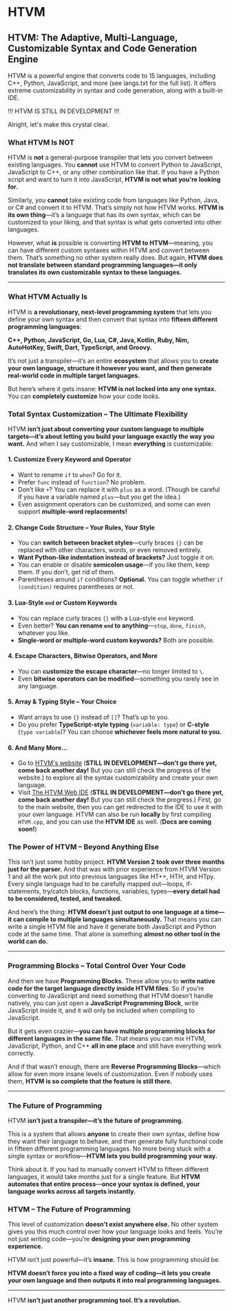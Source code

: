 # HTVM

## HTVM: The Adaptive, Multi-Language, Customizable Syntax and Code Generation Engine

HTVM is a powerful engine that converts code to 15 languages, including C++, Python, JavaScript, and more (see langs.txt for the full list). It offers extreme customizability in syntax and code generation, along with a built-in IDE.

!!! HTVM IS STILL IN DEVELOPMENT !!!

Alright, let's make this crystal clear.  

### **What HTVM Is NOT**  
HTVM is **not** a general-purpose transpiler that lets you convert between existing languages. You **cannot** use HTVM to convert Python to JavaScript, JavaScript to C++, or any other combination like that. If you have a Python script and want to turn it into JavaScript, **HTVM is not what you're looking for.**  

Similarly, you **cannot** take existing code from languages like Python, Java, or C# and convert it to HTVM. That’s simply not how HTVM works. **HTVM is its own thing**—it’s a language that has its own syntax, which can be customized to your liking, and that syntax is what gets converted into other languages.  

However, what **is** possible is converting **HTVM to HTVM**—meaning, you can have different custom syntaxes within HTVM and convert between them. That’s something no other system really does. But again, **HTVM does not translate between standard programming languages—it only translates its own customizable syntax to these languages.**  

---

### **What HTVM Actually Is**  
HTVM is **a revolutionary, next-level programming system** that lets you define your own syntax and then convert that syntax into **fifteen different programming languages**:  

**C++, Python, JavaScript, Go, Lua, C#, Java, Kotlin, Ruby, Nim, AutoHotKey, Swift, Dart, TypeScript, and Groovy.**  

It’s not just a transpiler—it’s an entire **ecosystem** that allows you to **create your own language, structure it however you want, and then generate real-world code in multiple target languages.**  

But here’s where it gets insane: **HTVM is not locked into any one syntax.** You can **completely customize** how your code looks. 

### **Total Syntax Customization – The Ultimate Flexibility**  

HTVM **isn’t just about converting your custom language to multiple targets—it’s about letting you build your language exactly the way you want.** And when I say customizable, I mean **everything** is customizable:  

#### **1. Customize Every Keyword and Operator**  
- Want to rename `if` to `when`? Go for it.  
- Prefer `func` instead of `function`? No problem.  
- Don’t like `+`? You can replace it with `plus` as a word. (Though be careful if you have a variable named `plus`—but you get the idea.)  
- Even assignment operators can be customized, and some can even support **multiple-word replacements!**  

#### **2. Change Code Structure – Your Rules, Your Style**  
- You can **switch between bracket styles**—curly braces `{}` can be replaced with other characters, words, or even removed entirely.  
- **Want Python-like indentation instead of brackets?** Just toggle it on.  
- You can enable or disable **semicolon usage**—if you like them, keep them. If you don’t, get rid of them.  
- Parentheses around `if` conditions? **Optional.** You can toggle whether `if (condition)` requires parentheses or not.  

#### **3. Lua-Style `end` or Custom Keywords**  
- You can replace curly braces `{}` with a Lua-style `end` keyword.  
- Even better? **You can rename `end` to anything**—`stop`, `done`, `finish`, whatever you like.  
- **Single-word or multiple-word custom keywords?** Both are possible.  

#### **4. Escape Characters, Bitwise Operators, and More**  
- You can **customize the escape character**—no longer limited to `\`.  
- Even **bitwise operators can be modified**—something you rarely see in any language.  

#### **5. Array & Typing Style – Your Choice**  
- Want arrays to use `{}` instead of `[]`? That’s up to you.  
- Do you prefer **TypeScript-style typing** (`variable: type`) or **C-style** (`type variable`)? You can choose **whichever feels more natural to you.**  

#### **6. And Many More...**  
- Go to [HTVM's website](https://themaster1127.github.io/HTVM) (**STILL IN DEVELOPMENT—don’t go there yet, come back another day!** But you can still check the progress of the website.) to explore all the syntax customizability and create your own language.  
- Visit [The HTVM Web IDE](https://themaster1127.github.io/HTVM/src-website/online-ide.html?id=1) (**STILL IN DEVELOPMENT—don’t go there yet, come back another day!** But you can still check the progress.) First, go to the main website, then you can get redirected to the IDE to use it with your own language. HTVM can also be run **locally** by first compiling `HTVM.cpp`, and you can use the **HTVM IDE** as well. (**Docs are coming soon!**)  

### **The Power of HTVM – Beyond Anything Else**  
This isn’t just some hobby project. **HTVM Version 2 took over three months just for the parser.** And that was with prior experience from HTVM Version 1 and all the work put into previous languages like HT++, HTH, and HTpy. Every single language had to be carefully mapped out—loops, if-statements, try/catch blocks, functions, variables, types—**every detail had to be considered, tested, and tweaked.**  

And here’s the thing: **HTVM doesn’t just output to one language at a time—it can compile to multiple languages simultaneously.** That means you can write a single HTVM file and have it generate both JavaScript and Python code at the same time. That alone is something **almost no other tool in the world can do.**  

---

### **Programming Blocks – Total Control Over Your Code**  
And then we have **Programming Blocks.** These allow you to **write native code for the target language directly inside HTVM files**. So if you’re converting to JavaScript and need something that HTVM doesn’t handle natively, you can just open a **JavaScript Programming Block**, write JavaScript inside it, and it will only be included when compiling to JavaScript.  

But it gets even crazier—**you can have multiple programming blocks for different languages in the same file.** That means you can mix HTVM, JavaScript, Python, and C++ **all in one place** and still have everything work correctly.  

And if that wasn’t enough, there are **Reverse Programming Blocks**—which allow for even more insane levels of customization. Even if nobody uses them, **HTVM is so complete that the feature is still there.**  

---

### **The Future of Programming**  
HTVM **isn’t just a transpiler—it’s the future of programming.**  

This is a system that allows **anyone** to create their own syntax, define how they want their language to behave, and then generate fully functional code in fifteen different programming languages. No more being stuck with a single syntax or workflow—**HTVM lets you build programming your way.**  

Think about it. If you had to manually convert HTVM to fifteen different languages, it would take months just for a single feature. But **HTVM automates that entire process**—**once your syntax is defined, your language works across all targets instantly.**  

### **HTVM – The Future of Programming**  
This level of customization **doesn’t exist anywhere else.** No other system gives you this much control over how your language looks and feels. You’re not just writing code—you’re **designing your own programming experience.**  

HTVM isn’t just powerful—it’s **insane.** This is how programming should be.

**HTVM doesn’t force you into a fixed way of coding—it lets you create your own language and then outputs it into real programming languages.**  

---

HTVM **isn’t just another programming tool. It’s a revolution.**
